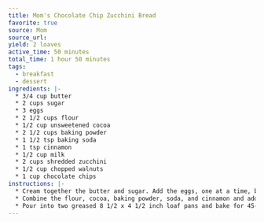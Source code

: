 ```yaml
---
title: Mom's Chocolate Chip Zucchini Bread
favorite: true
source: Mom
source_url: 
yield: 2 loaves
active_time: 50 minutes
total_time: 1 hour 50 minutes
tags: 
  - breakfast
  - dessert
ingredients: |-
  * 3/4 cup butter 
  * 2 cups sugar 
  * 3 eggs 
  * 2 1/2 cups flour 
  * 1/2 cup unsweetened cocoa 
  * 2 1/2 cups baking powder 
  * 1 1/2 tsp baking soda 
  * 1 tsp cinnamon 
  * 1/2 cup milk 
  * 2 cups shredded zucchini 
  * 1/2 cup chopped walnuts 
  * 1 cup chocolate chips 
instructions: |-
  * Cream together the butter and sugar. Add the eggs, one at a time, beating after each addition. 
  * Combine the flour, cocoa, baking powder, soda, and cinnamon and add to the creamed mixture alternatively with the milk. Stir in the zucchini and nuts. 
  * Pour into two greased 8 1/2 x 4 1/2 inch loaf pans and bake for 45-55 minutes or until a cake tester inserted in the center comes out clean. 
---
```

